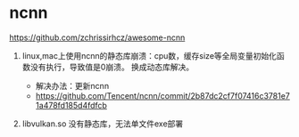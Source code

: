# ncnn

https://github.com/zchrissirhcz/awesome-ncnn

1. linux,mac上使用ncnn的静态库崩溃：cpu数，缓存size等全局变量初始化函数没有执行，导致值是0崩溃。 换成动态库解决。
    - 解决办法：更新ncnn
    - https://github.com/Tencent/ncnn/commit/2b87dc2cf7f07416c3781e71a478fd185d4fdfcb
   
2. libvulkan.so 没有静态库，无法单文件exe部署